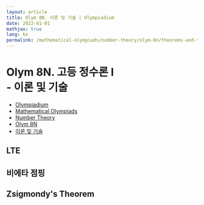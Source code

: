 ```yaml
---
layout: article
title: Olym 8N. 이론 및 기술 | Olympiadium
date: 2022-01-01
mathjax: true
lang: ko
permalink: /mathematical-olympiads/number-theory/olym-8n/theorems-and-techniques/
---
```

# Olym 8N. 고등 정수론 I <br> <ssup> - 이론 및 기술</ssup>

<ul class="breadcrumb">
	<li><a href="{{ site.baseurl }}/">Olympiadium</a></li> 
	<li><a href="{{ site.baseurl }}/mathematical-olympiads/">Mathematical Olympiads</a></li> 
	<li><a href="{{ site.baseurl }}/mathematical-olympiads/number-theory/">Number Theory</a></li> 
	<li><a href="{{ site.baseurl }}/mathematical-olympiads/number-theory/olym-8n/">Olym 8N</a></li> 
	<li><a href="{{ site.baseurl }}/mathematical-olympiads/number-theory/olym-8n/theorems-and-techniques/">이론 및 기술</a></li>
</ul>

## LTE

## 비에타 점핑

## Zsigmondy's Theorem
